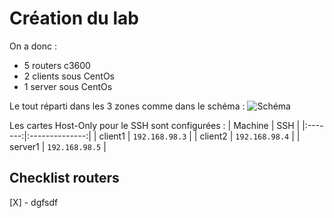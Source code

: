 # Création du lab
On a donc :
* 5 routers c3600
* 2 clients sous CentOs
* 1 server sous CentOs

Le tout réparti dans les 3 zones comme dans le schéma :
![Schéma](https://github.com/It4lik/B1-Reseau-2018/blob/master/tp/6/pic/lab-2-topo.png)

Les cartes Host-Only pour le SSH sont configurées :
| Machine |       SSH      |
|:-------:|:--------------:|
| client1 | `192.168.98.3` |
| client2 | `192.168.98.4` |
| server1 | `192.168.98.5` |

## Checklist routers
[X] - dgfsdf

